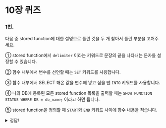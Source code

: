 # 10장 퀴즈

### 1번.

다음 중 stored function에 대한 설명으로 틀린 것을 두 개 찾아서 틀린 부분을 고쳐주세요.

① stored function에서 `delimiter` 이라는 키워드로 문장의 끝을 나타내는 문자를 설정할 수 있습니다.

② 함수 내부에서 변수를 선언할 때는 `SET` 키워드를 사용합니다.

③ 함수 내부에서 SELECT 해온 값을 변수에 넣고 싶을 땐 `INTO` 키워드를 사용합니다.

④ 나의 DB에 등록된 모든 stored function 목록을 출력할 때는 `SHOW FUNCTION STATUS WHERE DB = db_name;` 이라고 하면 됩니다.

⑤ stored function을 정의할 때 `START`와 `END` 키워드 사이에 함수 내용을 적습니다.


<details>
<summary>정답!</summary>

② `SET` 이 아니라 `DECLARE`를 사용합니다.

⑤ `BEGIN`와 `END` 키워드 사이에 함수 내용을 적습니다.
</details>
